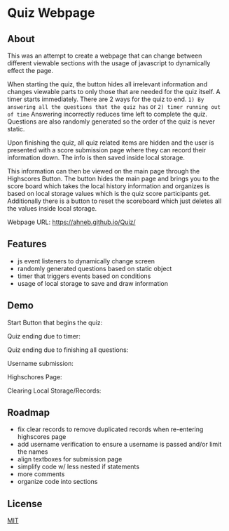 # Quiz Webpage

## About

This was an attempt to create a webpage that can change between different viewable sections with the usage of javascript to dynamically effect the page. 

When starting the quiz, the button hides all irrelevant information and changes viewable parts to only those that are needed for the quiz itself. A timer starts immediately. There are 2 ways for the quiz to end. `1) By answering all the questions that the quiz has` or `2) timer running out of time` Answering incorrectly reduces time left to complete the quiz. Questions are also randomly generated so the order of the quiz is never static. 

Upon finishing the quiz, all quiz related items are hidden and the user is presented with a score submission page where they can record their information down. The info is then saved inside local storage. 

This information can then be viewed on the main page through the Highscores Button. The button hides the main page and brings you to the score board which takes the  local history information and organizes is based on local storage values which is the quiz score participants get. Additionally there is a button to reset the scoreboard which just deletes all the values inside local storage.

Webpage URL: https://ahneb.github.io/Quiz/
## Features

- js event listeners to dynamically change screen
- randomly generated questions based on static object
- timer that triggers events based on conditions
- usage of local storage to save and draw information


## Demo

Start Button that begins the quiz:


Quiz ending due to timer:


Quiz ending due to finishing all questions:


Username submission:


Highschores Page:


Clearing Local Storage/Records:

## Roadmap

- fix clear records to remove duplicated records when re-entering highscores page
- add username verification to ensure a username is passed and/or limit the names
- align textboxes for submission page
- simplify code w/ less nested if statements
- more comments
- organize code into sections

## License

[MIT](https://choosealicense.com/licenses/mit/)

